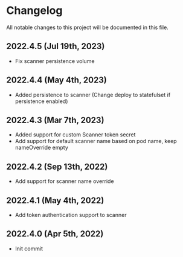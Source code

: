 # Changelog

All notable changes to this project will be documented in this file.
## 2022.4.5 (Jul 19th, 2023)
* Fix scanner persistence volume

## 2022.4.4 (May 4th, 2023)
* Added persistence to scanner (Change deploy to statefulset if persistence enabled)

## 2022.4.3 (Mar 7th, 2023)
* Added support for custom Scanner token secret
* Add support for default scanner name based on pod name, keep nameOverride empty

## 2022.4.2 (Sep 13th, 2022)
* Add support for scanner name override

## 2022.4.1 (May 4th, 2022)
* Add token authentication support to scanner

## 2022.4.0 (Apr 5th, 2022)
* Init commit
